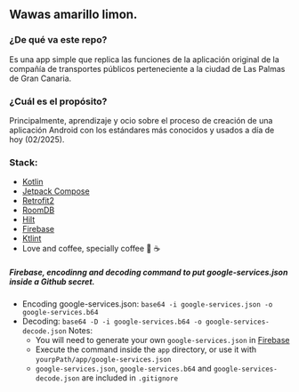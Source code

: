 ## Wawas amarillo limon.

### ¿De qué va este repo?
Es una app simple que replica las funciones de la aplicación original de la compañía de transportes públicos perteneciente a la ciudad de Las Palmas de Gran Canaria.

### ¿Cuál es el propósito?
Principalmente, aprendizaje y ocio sobre el proceso de creación de una aplicación Android con los estándares más conocidos y usados a día de hoy (02/2025).

### Stack:
- [Kotlin](https://kotlinlang.org/)
- [Jetpack Compose](https://developer.android.com/compose)
- [Retrofit2](https://square.github.io/retrofit/)
- [RoomDB](https://developer.android.com/training/data-storage/room)
- [Hilt](https://dagger.dev/hilt/)
- [Firebase](https://firebase.google.com/)
- [Ktlint](https://pinterest.github.io/ktlint/latest/)
- Love and coffee, specially coffee :yellow_heart: :coffee:


##### Firebase, encodinng and decoding command to put google-services.json inside a Github secret.
- Encoding google-services.json: `base64 -i google-services.json -o google-services.b64`
- Decoding: `base64 -D -i google-services.b64 -o google-services-decode.json`
  Notes:
    - You will need to generate your own `google-services.json` in [Firebase](https://firebase.google.com/)
    - Execute the command inside the `app` directory, or use it with `yourpPath/app/google-services.json`
    - `google-services.json`, `google-services.b64` and `google-services-decode.json` are included in `.gitignore`